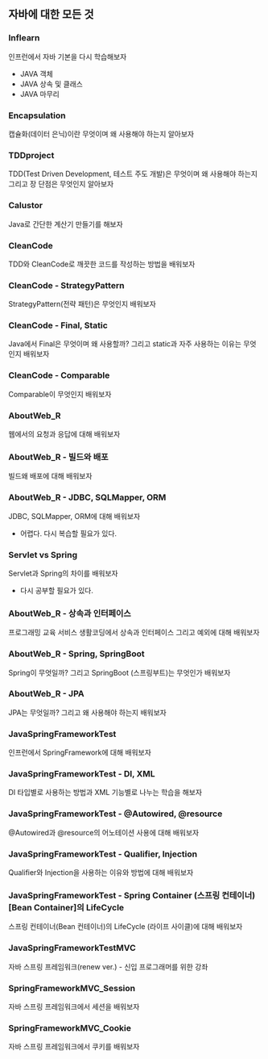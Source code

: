 ## 자바에 대한 모든 것<br>

### Inflearn
인프런에서 자바 기본을 다시 학습해보자
- JAVA 객체
- JAVA 상속 및 클래스
- JAVA 마무리

### Encapsulation
캡슐화(데이터 은닉)이란 무엇이며 왜 사용해야 하는지 알아보자

### TDDproject
TDD(Test Driven Development, 테스트 주도 개발)은 무엇이며 왜 사용해야 하는지 그리고 장 단점은 무엇인지 알아보자

### Calustor
Java로 간단한 계산기 만들기를 해보자

### CleanCode
TDD와 CleanCode로 깨끗한 코드를 작성하는 방법을 배워보자

### CleanCode - StrategyPattern
StrategyPattern(전략 패턴)은 무엇인지 배워보자

### CleanCode - Final, Static
Java에서 Final은 무엇이며 왜 사용할까? 그리고 static과 자주 사용하는 이유는 무엇인지 배워보자

### CleanCode - Comparable
Comparable이 무엇인지 배워보자

### AboutWeb_R
웹에서의 요청과 응답에 대해 배워보자

### AboutWeb_R - 빌드와 배포
빌드왜 배포에 대해 배워보자

### AboutWeb_R - JDBC, SQLMapper, ORM
JDBC, SQLMapper, ORM에 대해 배워보자
- 어렵다. 다시 복습할 필요가 있다.

### Servlet vs Spring
Servlet과 Spring의 차이를 배워보자
- 다시 공부할 필요가 있다.

### AboutWeb_R - 상속과 인터페이스
프로그래밍 교육 서비스 생활코딩에서 상속과 인터페이스 그리고 예외에 대해 배워보자

### AboutWeb_R - Spring, SpringBoot
Spring이 무엇일까? 그리고 SpringBoot (스프링부트)는 무엇인가 배워보자

### AboutWeb_R - JPA
JPA는 무엇일까? 그리고 왜 사용해야 하는지 배워보자

### JavaSpringFrameworkTest
인프런에서 SpringFramework에 대해 배워보자

### JavaSpringFrameworkTest - DI, XML
DI 타입별로 사용하는 방법과 XML 기능별로 나누는 학습을 해보자

### JavaSpringFrameworkTest - @Autowired, @resource
@Autowired과 @resource의 어노테이션 사용에 대해 배워보자

### JavaSpringFrameworkTest - Qualifier, Injection
Qualifier와 Injection을 사용하는 이유와 방법에 대해 배워보자

### JavaSpringFrameworkTest - Spring Container (스프링 컨테이너) [Bean Container]의 LifeCycle
스프링 컨테이너(Bean 컨테이너)의 LifeCycle (라이프 사이클)에 대해 배워보자

### JavaSpringFrameworkTestMVC
자바 스프링 프레임워크(renew ver.) - 신입 프로그래머를 위한 강좌

### SpringFrameworkMVC_Session
자바 스프링 프레임워크에서 세션을 배워보자

### SpringFrameworkMVC_Cookie
자바 스프링 프레임워크에서 쿠키를 배워보자

